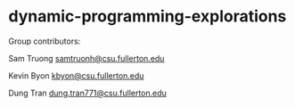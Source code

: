 # dynamic-programming-explorations

Group contributors: 

Sam Truong samtruonh@csu.fullerton.edu

Kevin Byon kbyon@csu.fullerton.edu

Dung Tran dung.tran771@csu.fullerton.edu
